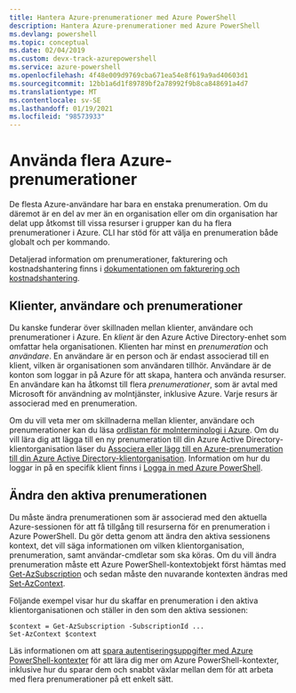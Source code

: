 ```yaml
---
title: Hantera Azure-prenumerationer med Azure PowerShell
description: Hantera Azure-prenumerationer med Azure PowerShell
ms.devlang: powershell
ms.topic: conceptual
ms.date: 02/04/2019
ms.custom: devx-track-azurepowershell
ms.service: azure-powershell
ms.openlocfilehash: 4f48e009d9769cba671ea54e8f619a9ad40603d1
ms.sourcegitcommit: 12bb1a6d1f89789bf2a78992f9b8ca848691a4d7
ms.translationtype: MT
ms.contentlocale: sv-SE
ms.lasthandoff: 01/19/2021
ms.locfileid: "98573933"
---
```

# <a name="use-multiple-azure-subscriptions"></a>Använda flera Azure-prenumerationer

De flesta Azure-användare har bara en enstaka prenumeration. Om du däremot är en del av mer än en organisation eller om din organisation har delat upp åtkomst till vissa resurser i grupper kan du ha flera prenumerationer i Azure. CLI har stöd för att välja en prenumeration både globalt och per kommando.

Detaljerad information om prenumerationer, fakturering och kostnadshantering finns i [dokumentationen om fakturering och kostnadshantering](/azure/billing/).

## <a name="tenants-users-and-subscriptions"></a>Klienter, användare och prenumerationer

Du kanske funderar över skillnaden mellan klienter, användare och prenumerationer i Azure. En _klient_ är den Azure Active Directory-enhet som omfattar hela organisationen. Klienten har minst en _prenumeration_ och _användare_. En användare är en person och är endast associerad till en klient, vilken är organisationen som användaren tillhör. Användare är de konton som loggar in på Azure för att skapa, hantera och använda resurser.
En användare kan ha åtkomst till flera _prenumerationer_, som är avtal med Microsoft för användning av molntjänster, inklusive Azure. Varje resurs är associerad med en prenumeration.

Om du vill veta mer om skillnaderna mellan klienter, användare och prenumerationer kan du läsa [ordlistan för molnterminologi i Azure](/azure/azure-glossary-cloud-terminology).  Om du vill lära dig att lägga till en ny prenumeration till din Azure Active Directory-klientorganisation läser du [Associera eller lägg till en Azure-prenumeration till din Azure Active Directory-klientorganisation](/azure/active-directory/active-directory-how-subscriptions-associated-directory).
Information om hur du loggar in på en specifik klient finns i [Logga in med Azure PowerShell](/powershell/azure/authenticate-azureps).

## <a name="change-the-active-subscription"></a>Ändra den aktiva prenumerationen

Du måste ändra prenumerationen som är associerad med den aktuella Azure-sessionen för att få tillgång till resurserna för en prenumeration i Azure PowerShell.
Du gör detta genom att ändra den aktiva sessionens kontext, det vill säga informationen om vilken klientorganisation, prenumeration, samt användar-cmdletar som ska köras.
Om du vill ändra prenumeration måste ett Azure PowerShell-kontextobjekt först hämtas med [Get-AzSubscription](/powershell/module/az.accounts/get-azsubscription) och sedan måste den nuvarande kontexten ändras med [Set-AzContext](/powershell/module/az.accounts/set-azcontext).

Följande exempel visar hur du skaffar en prenumeration i den aktiva klientorganisationen och ställer in den som den aktiva sessionen:

```powershell-interactive
$context = Get-AzSubscription -SubscriptionId ...
Set-AzContext $context
```

Läs informationen om att [spara autentiseringsuppgifter med Azure PowerShell-kontexter](context-persistence.md) för att lära dig mer om Azure PowerShell-kontexter, inklusive hur du sparar dem och snabbt växlar mellan dem för att arbeta med flera prenumerationer på ett enkelt sätt.
